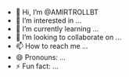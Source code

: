- 👋 Hi, I’m @AMIRTROLLBT
- 👀 I’m interested in ...
- 🌱 I’m currently learning ...
- 💞️ I’m looking to collaborate on ...
- 📫 How to reach me ...
- 😄 Pronouns: ...
- ⚡ Fun fact: ...

<!---
AMIRTROLLBT/AMIRTROLLBT is a ✨ special ✨ repository because its `README.md` (this file) appears on your GitHub profile.
You can click the Preview link to take a look at your changes.
--->
